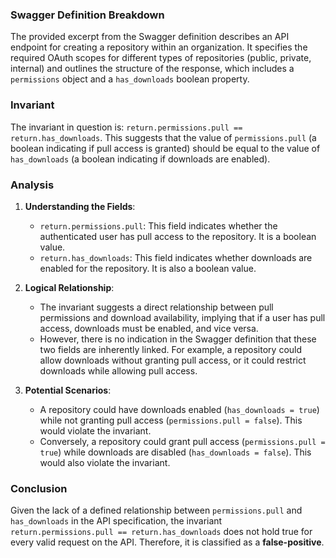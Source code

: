 ### Swagger Definition Breakdown
The provided excerpt from the Swagger definition describes an API endpoint for creating a repository within an organization. It specifies the required OAuth scopes for different types of repositories (public, private, internal) and outlines the structure of the response, which includes a `permissions` object and a `has_downloads` boolean property.

### Invariant
The invariant in question is: `return.permissions.pull == return.has_downloads`. This suggests that the value of `permissions.pull` (a boolean indicating if pull access is granted) should be equal to the value of `has_downloads` (a boolean indicating if downloads are enabled).

### Analysis
1. **Understanding the Fields**:
   - `return.permissions.pull`: This field indicates whether the authenticated user has pull access to the repository. It is a boolean value.
   - `return.has_downloads`: This field indicates whether downloads are enabled for the repository. It is also a boolean value.

2. **Logical Relationship**:
   - The invariant suggests a direct relationship between pull permissions and download availability, implying that if a user has pull access, downloads must be enabled, and vice versa.
   - However, there is no indication in the Swagger definition that these two fields are inherently linked. For example, a repository could allow downloads without granting pull access, or it could restrict downloads while allowing pull access.

3. **Potential Scenarios**:
   - A repository could have downloads enabled (`has_downloads = true`) while not granting pull access (`permissions.pull = false`). This would violate the invariant.
   - Conversely, a repository could grant pull access (`permissions.pull = true`) while downloads are disabled (`has_downloads = false`). This would also violate the invariant.

### Conclusion
Given the lack of a defined relationship between `permissions.pull` and `has_downloads` in the API specification, the invariant `return.permissions.pull == return.has_downloads` does not hold true for every valid request on the API. Therefore, it is classified as a **false-positive**.
